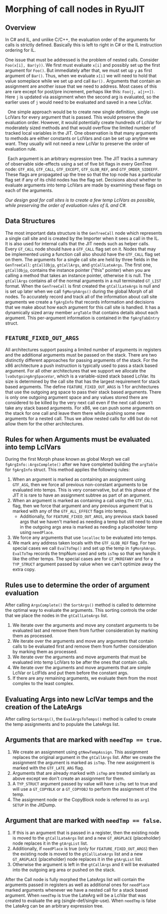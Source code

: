 Morphing of call nodes in RyuJIT
=========================

Overview
--------

In C# and IL, and unlike C/C++, the evaluation order of the arguments for calls is strictly defined.
Basically this is left to right in C# or the IL instruction ordering for IL.


One issue that must be addressed is the problem of nested calls.  Consider `Foo(x[i], Bar(y))`.
We first must evaluate `x[i]` and possibly set up the first argument for `Foo()`.  But immediately
after that, we must set up `y` as first argument of `Bar()`.  Thus, when we evaluate `x[i]` we will
need to hold that value someplace while we set up and call `Bar().`  Arguments that contain an
assignment are another issue that we need to address.  Most cases of this are rare except for
post/pre increment, perhaps like this: `Foo(j, a[j++])`.  Here `j` is updated via assignment
when the second arg is evaluated, so the earlier uses of `j` would need to be evaluated and
saved in a new LclVar.

 
One simple approach would be to create new single definition, single use LclVars for every argument
that is passed.  This would preserve the evaluation order.  However, it would potentially create
hundreds of LclVar for moderately sized methods and that would overflow the limited number of
tracked local variables in the JIT.  One observation is that many arguments to methods are
either constants or LclVars and can be set up anytime we want. They usually will not need a
new LclVar to preserve the order of evaluation rule.

 
Each argument is an arbitrary expression tree.  The JIT tracks a summary of observable side-effects
using a set of five bit flags in every GenTree node: `GTF_ASG`, `GTF_CALL`, `GTF_EXCEPT`, `GTF_GLOB_REF`,
and `GTF_ORDER_SIDEEFF`.  These flags are propagated up the tree so that the top node has a particular
flag set if any of its child nodes has the flag set.  Decisions about whether to evaluate arguments
into temp LclVars are made by examining these flags on each of the arguments.


*Our design goal for call sites is to create a few temp LclVars as possible, while preserving the
order of evaluation rules of IL and C#.*


Data Structures
------------

The most important data structure is the `GenTreeCall` node which represents a single
call site and is created by the Importer when it sees a call in the IL.  It is also
used for internal calls that the JIT needs such as helper calls.  Every `GT_CALL` node
should have a `GTF_CALL` flag set on it.  Nodes that may be implemented using a function
call also should have the `GTF_CALL` flag set on them. The arguments for a single call
site are held by three fields in the `GenTreeCall`: `gtCallObjp`, `gtCallArgs`, and
`gtCallLateArgs`.  The first one, `gtCallObjp`, contains the instance pointer ("this"
pointer) when you are calling a method that takes an instance pointer, otherwise it is
null.  The `gtCallArgs` contains all of the normal arguments in a null terminated `GT_LIST`
format.  When the `GenTreeCall` is first created the `gtCallLateArgs` is null and is
set up later when we call `fgMorphArgs()` during the global Morph of all nodes. To
accurately record and track all of the information about call site arguments we create
a `fgArgInfo` that records information and decisions that we make about how each argument
for this call site is handled.  It has a dynamically sized array member `argTable` that
contains details about each argument. This per-argument information is contained in the
`fgArgTabEntry` struct.


`FEATURE_FIXED_OUT_ARGS`
-----------------

All architectures support passing a limited number of arguments in registers and the
additional arguments must be passed on the stack. There are two distinctly different
approaches for passing arguments of the stack.  For the x86 architecture a push
instruction is typically used to pass a stack based argument.  For all other architectures
that we support we allocate the `lvaOutgoingArgSpaceVar`, which is a variable-sized
stack based LclVar.  Its size is determined by the call site that has the largest
requirement for stack based arguments.  The define `FEATURE_FIXED_OUT_ARGS` is 1 for
architectures that use the outgoing arg space to pass their stack based arguments.
There is only one outgoing argument space and any values stored there are considered
to be killed by the very next call even if the next call doesn't take any stack based
arguments. For x86, we can push some arguments on the stack for one call and leave
them there while pushing some new arguments for a nested call.  Thus we allow nested
calls for x86 but do not allow them for the other architectures.


Rules for when Arguments must be evaluated into temp LclVars
-----------------

During the first Morph phase known as global Morph we call `fgArgInfo::ArgsComplete()`
after we have completed building the `argTable` for `fgArgInfo` struct. This method
applies the following rules:

1. When an argument is marked as containing an assignment using `GTF_ASG`, then we
force all previous non-constant arguments to be evaluated into temps.  This is very
conservative, but at this phase of the JIT it is rare to have an assignment subtree
as part of an argument.
2. When an argument is marked as containing a call using the `GTF_CALL` flag, then
we force that argument and any previous argument that is marked with any of the
`GTF_ALL_EFFECT` flags into temps.
	* Additionally, for `FEATURE_FIXED_OUT_ARGS`, any previous stack based args that
    we haven't marked as needing a temp but still need to store in the outgoing args
    area is marked as needing a placeholder temp using `needPlace`.
3. We force any arguments that use `localloc` to be evaluated into temps.
4. We mark any address taken locals with the `GTF_GLOB_REF` flag. For two special
cases we call `EvalToTmp()` and set up the temp in `fgMorphArgs`.  `EvalToTmp`
records the tmpNum used and sets `isTmp` so that we handle it like the other temps.
The special cases are for `GT_MKREFANY` and for a `TYP_STRUCT` argument passed by
value when we can't optimize away the extra copy.


Rules use to determine the order of argument evaluation
-----------------

After calling `ArgsComplete()` the `SortArgs()` method is called to determine the
optimal way to evaluate the arguments.  This sorting controls the order that we place
the nodes in the `gtCallLateArgs` list.

1. We iterate over the arguments and move any constant arguments to be evaluated
last and remove them from further consideration by marking them as processed.
2. We iterate over the arguments and move any arguments that contain calls to be evaluated first and remove them from further consideration by marking them as processed.
3. We iterate over the arguments and move arguments that must be evaluated into
temp LclVars to be after the ones that contain calls.
4. We iterate over the arguments and move arguments that are simple LclVar or
LclFlds and put them before the constant args.
5. If there are any remaining arguments, we evaluate them from the most complex
to the least complex.


Evaluating Args into new LclVar temps and the creation of the LateArgs
-----------------

After calling `SortArgs()`, the `EvalArgsToTemps()` method is called to create
the temp assignments and to populate the LateArgs list.

Arguments that are marked with `needTmp == true`.
-----------------

1. We create an assignment using `gtNewTempAssign`. This assignment replaces
the original argument in the `gtCallArgs` list.  After we create the assignment
the argument is marked as `isTmp`.  The new assignment is marked with the
`GTF_LATE_ARG` flag.
2. Arguments that are already marked with `isTmp` are treated similarly as
above except we don't create an assignment for them.
3. A `TYP_STRUCT` argument passed by value will have `isTmp` set to true
and will use a `GT_COPYBLK` or a `GT_COPYOBJ` to perform the assignment of the temp.
4. The assignment node or the CopyBlock node is referred to as `arg1 SETUP` in the JitDump.


Argument that are marked with `needTmp == false`.
-----------------

1. If this is an argument that is passed in a register, then the existing
node is moved to the `gtCallLateArgs` list and a new `GT_ARGPLACE` (placeholder)
node replaces it in the `gtArgList` list.
2. Additionally, if `needPlace` is true (only for `FEATURE_FIXED_OUT_ARGS`)
then the existing node is moved to the `gtCallLateArgs` list and a new
`GT_ARGPLACE` (placeholder) node replaces it in the `gtArgList` list.
3. Otherwise the argument is left in the `gtCallArgs` and it will be
evaluated into the outgoing arg area or pushed on the stack.

After the Call node is fully morphed the LateArgs list will contain the arguments
passed in registers as well as additional ones for `needPlace` marked
arguments whenever we have a nested call for a stack based argument.
When `needTmp` is true the LateArg will be a LclVar that was created
to evaluate the arg (single-def/single-use).  When `needTmp` is false
the LateArg can be an arbitrary expression tree.
